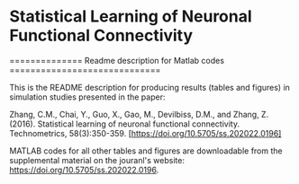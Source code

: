 # Statistical Learning of Neuronal Functional Connectivity
============== Readme description for Matlab codes =============================

This is the README description for producing results (tables and figures) in simulation studies presented in the paper:

Zhang, C.M., Chai, Y., Guo, X., Gao, M., Devilbiss, D.M., and Zhang, Z. (2016). Statistical learning of neuronal functional connectivity. Technometrics, 58(3):350-359. [https://doi.org/10.5705/ss.202022.0196]

MATLAB codes for all other tables and figures are downloadable from the supplemental material on the jouranl's website: https://doi.org/10.5705/ss.202022.0196.
